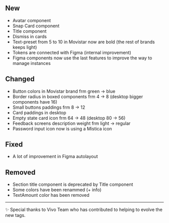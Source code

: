 ## New

- Avatar component
- Snap Card component
- Title component
- Dismiss in cards
- Text-preset from 5 to 10 in Movistar now are bold (the rest of brands keeps light)
- Tokens are connected with Figma (internal improvement)
- Figma components now use the last features to improve the way to manage instances

## Changed

- Button colors in Movistar brand frm green → blue
- Border radius in boxed components frm 4 → 8 (desktop bigger components have 16)
- Small buttons paddings frm 8 → 12
- Card paddings in desktop
- Empty state card icon frm 64 → 48 (desktop 80 → 56)
- Feedback screens description weight frm light → regular
- Password input icon now is using a Mística icon

## Fixed

- A lot of improvement in Figma autolayout

## Removed

- Section title component is deprecated by Title component
- Some colors have been renammed (+ info)
- TextAmount color has been removed

---

✨ Special thanks to Vivo Team who has contributed to helping to evolve the new tags.
